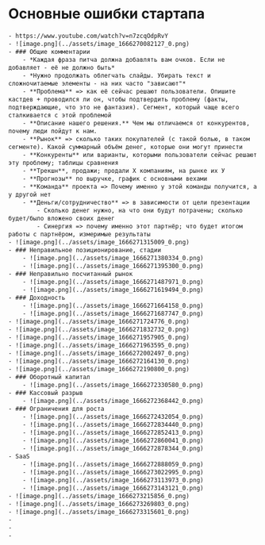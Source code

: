 # Основные ошибки стартапа
	- https://www.youtube.com/watch?v=n7zcqOdpRvY
	- ![image.png](../assets/image_1666270082127_0.png)
	- ### Общие комментарии
		- *Каждая фраза питча должна добавлять вам очков. Если не добавляет - её не должно быть*
		- *Нужно продолжать облегчать слайды. Убирать текст и сложночитаемые элементы - на них часто "зависают"*
		- **Проблема** => как её сейчас решают пользователи. Опишите кастдев + проводился ли он, чтобы подтвердить проблему (факты, подтверждающие, что это не фантазия). Сегмент, который чаще всего сталкивается с этой проблемой
		- **Описание нашего решения.** Чем мы отличаемся от конкурентов, почему люди пойдут к нам.
		- **Рынок** => сколько таких покупателей (с такой болью, в таком сегменте). Какой суммарный объём денег, которые они могут принести
		- **Конкуренты** или варианты, которыми пользователи сейчас решают эту проблему; таблицы сравнения
		- **Трекшн**, продажи; продали Х компаниям, на рынке их У
		- **Прогнозы** по выручке, график с основными вехами
		- **Команда** проекта => Почему именно у этой команды получится, а у другой нет
		- **Деньги/сотрудничество** => в зависимости от цели презентации
			- Сколько денег нужно, на что они будут потрачены; сколько будет/было вложено своих денег
			- Синергия => почему именно этот партнёр; что будет итогом работы с партнёром, измеримые результаты
	- ![image.png](../assets/image_1666271315009_0.png)
	- ### Неправильное позиционирование, стадии
		- ![image.png](../assets/image_1666271380334_0.png)
		- ![image.png](../assets/image_1666271395300_0.png)
	- ### Неправильно посчитанный рынок
		- ![image.png](../assets/image_1666271487971_0.png)
		- ![image.png](../assets/image_1666271619494_0.png)
	- ### Доходность
		- ![image.png](../assets/image_1666271664158_0.png)
		- ![image.png](../assets/image_1666271687747_0.png)
	- ![image.png](../assets/image_1666271724776_0.png)
	- ![image.png](../assets/image_1666271832732_0.png)
	- ![image.png](../assets/image_1666271957905_0.png)
	- ![image.png](../assets/image_1666271963595_0.png)
	- ![image.png](../assets/image_1666272002497_0.png)
	- ![image.png](../assets/image_1666272164130_0.png)
	- ![image.png](../assets/image_1666272190800_0.png)
	- ### Оборотный капитал
		- ![image.png](../assets/image_1666272330580_0.png)
	- ### Кассовый разрыв
		- ![image.png](../assets/image_1666272368442_0.png)
	- ### Ограничения для роста
		- ![image.png](../assets/image_1666272432054_0.png)
		- ![image.png](../assets/image_1666272834440_0.png)
		- ![image.png](../assets/image_1666272852413_0.png)
		- ![image.png](../assets/image_1666272860041_0.png)
		- ![image.png](../assets/image_1666272878344_0.png)
	- SaaS
		- ![image.png](../assets/image_1666272888059_0.png)
		- ![image.png](../assets/image_1666273022995_0.png)
		- ![image.png](../assets/image_1666273113973_0.png)
		- ![image.png](../assets/image_1666273143121_0.png)
	- ![image.png](../assets/image_1666273215856_0.png)
	- ![image.png](../assets/image_1666273269803_0.png)
	- ![image.png](../assets/image_1666273315601_0.png)
	-
	-
	-
